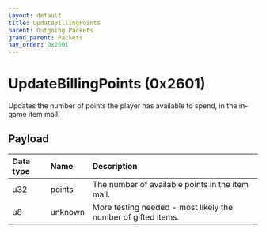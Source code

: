 ```yaml
---
layout: default
title: UpdateBillingPoints
parent: Outgoing Packets
grand_parent: Packets
nav_order: 0x2601
---
```


# UpdateBillingPoints (0x2601)

Updates the number of points the player has available to spend, in the in-game item mall.

## Payload

| Data type            | Name            | Description                                                                                |
|:---------------------|:----------------|:-------------------------------------------------------------------------------------------|
| u32                  | points          | The number of available points in the item mall.                                           |
| u8                   | unknown         | More testing needed - most likely the number of gifted items.                              |